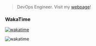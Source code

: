 > DevOps Engineer. Visit my [webpage](https://konst.fish)!

### WakaTime
[![wakatime](https://wakatime.com/badge/user/0720114c-0fdf-4014-89a5-4f02c56b767d.svg)](https://wakatime.com/@0720114c-0fdf-4014-89a5-4f02c56b767d)

![wakatime](https://wakatime.com/share/@konstfish/e5f2c1dc-0c74-4b37-a679-7dcd866b46a4.svg)

